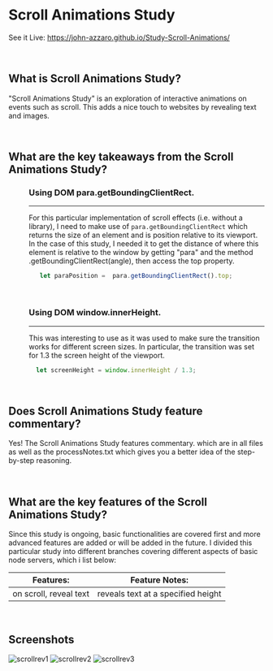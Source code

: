 # Scroll Animations Study
See it Live:  https://john-azzaro.github.io/Study-Scroll-Animations/

<br>

## What is Scroll Animations Study?
"Scroll Animations Study" is an exploration of interactive animations on events such as scroll.  This adds a nice touch to websites by revealing
text and images.

<br>

## What are the key takeaways from the Scroll Animations Study?

<dl>
<dd> 

### Using DOM para.getBoundingClientRect.
-----
For this particular implementation of scroll effects (i.e. without a library), I need to make use of ```para.getBoundingClientRect``` which returns the size of an element and is position relative to its viewport. In the case of this study, I needed it to get the distance of where this element is relative to the window by getting "para" and the method .getBoundingClientRect(angle), then access the top property.
```JavaScript
   let paraPosition =  para.getBoundingClientRect().top;
```

<br>

### Using DOM window.innerHeight.
-----
This was interesting to use as it was used to make sure the transition works for different screen sizes. In particular, the transition was set for 1.3 the screen height of the viewport.
```JavaScript
  let screenHeight = window.innerHeight / 1.3;
```


</dd>
</dl>

<br>

## Does Scroll Animations Study feature commentary?
Yes! The Scroll Animations Study features commentary. which are in all files as well as the processNotes.txt which gives you a better idea of the step-by-step
reasoning.  

<br>

## What are the key features of the Scroll Animations Study?
Since this study is ongoing, basic functionalities are covered first and more advanced features are added or will be added in the future.  I divided this particular study into different branches covering different aspects of basic node servers, which i list below:


| **Features:**                            | **Feature Notes:**                             |
| ---------------------------------------- | ----------------------------------------------|
|  on scroll, reveal text                  |  reveals text at a specified height                                              |

<br>

## Screenshots

![scrollrev1](https://user-images.githubusercontent.com/37447586/63073715-ebd2f900-bede-11e9-810f-8f762c1edeb9.png)
![scrollrev2](https://user-images.githubusercontent.com/37447586/63073716-ec6b8f80-bede-11e9-9543-f65cc98d53f7.png)
![scrollrev3](https://user-images.githubusercontent.com/37447586/63073719-ec6b8f80-bede-11e9-93ba-267f65c609d0.png)
